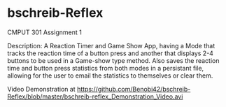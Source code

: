 # bschreib-Reflex
CMPUT 301 Assignment 1

Description: A Reaction Timer and Game Show App, having a Mode that tracks the reaction time of 
a button press and another that displays 2-4 buttons to be used in a Game-show type method.
Also saves the reaction time and button press statistics from both modes in a persistant file,
allowing for the user to email the statistics to themselves or clear them.

Video Demonstration at https://github.com/Benobi42/bschreib-Reflex/blob/master/bschreib-reflex_Demonstration_Video.avi
